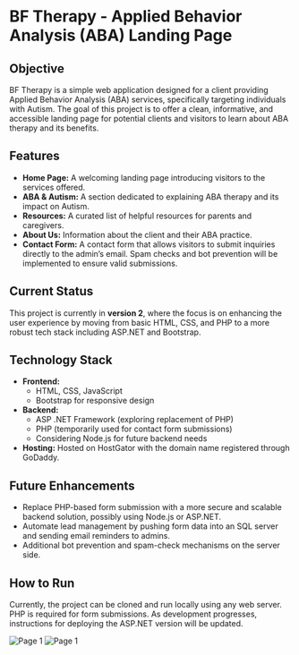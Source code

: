 # BF Therapy - Applied Behavior Analysis (ABA) Landing Page

## Objective
BF Therapy is a simple web application designed for a client providing Applied Behavior Analysis (ABA) services, specifically targeting individuals with Autism. The goal of this project is to offer a clean, informative, and accessible landing page for potential clients and visitors to learn about ABA therapy and its benefits.

## Features
- **Home Page:** A welcoming landing page introducing visitors to the services offered.
- **ABA & Autism:** A section dedicated to explaining ABA therapy and its impact on Autism.
- **Resources:** A curated list of helpful resources for parents and caregivers.
- **About Us:** Information about the client and their ABA practice.
- **Contact Form:** A contact form that allows visitors to submit inquiries directly to the admin’s email. Spam checks and bot prevention will be implemented to ensure valid submissions.

## Current Status
This project is currently in **version 2**, where the focus is on enhancing the user experience by moving from basic HTML, CSS, and PHP to a more robust tech stack including ASP.NET and Bootstrap. 

## Technology Stack
- **Frontend:**
  - HTML, CSS, JavaScript
  - Bootstrap for responsive design
- **Backend:**
  - ASP .NET Framework (exploring replacement of PHP)
  - PHP (temporarily used for contact form submissions)
  - Considering Node.js for future backend needs
- **Hosting:** Hosted on HostGator with the domain name registered through GoDaddy.
  
## Future Enhancements
- Replace PHP-based form submission with a more secure and scalable backend solution, possibly using Node.js or ASP.NET.
- Automate lead management by pushing form data into an SQL server and sending email reminders to admins.
- Additional bot prevention and spam-check mechanisms on the server side.

## How to Run
Currently, the project can be cloned and run locally using any web server. PHP is required for form submissions. As development progresses, instructions for deploying the ASP.NET version will be updated.

![Page 1]()
![Page 1](http://url/to/img.png)
